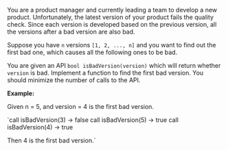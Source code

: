 
You are a product manager and currently leading a team to develop a new product. Unfortunately, the latest version of your product fails the quality check. Since each version is developed based on the previous version, all the versions after a bad version are also bad.

Suppose you have  `n`  versions  `[1, 2, ..., n]`  and you want to find out the first bad one, which causes all the following ones to be bad.

You are given an API  `bool isBadVersion(version)`  which will return whether  `version`  is bad. Implement a function to find the first bad version. You should minimize the number of calls to the API.

**Example:**

Given n = 5, and version = 4 is the first bad version.

`call isBadVersion(3) -> false
call isBadVersion(5) -> true
call isBadVersion(4) -> true

Then 4 is the first bad version.`